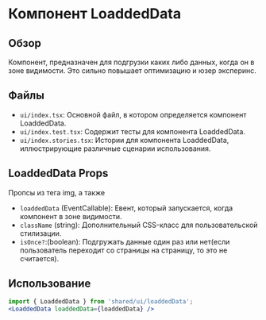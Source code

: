 # Компонент LoaddedData

## Обзор
Компонент, предназначен для подгрузки каких либо данных, когда он в зоне видимости. Это сильно повышает оптимизацию и юзер эксперинс. 

## Файлы
- `ui/index.tsx`: Основной файл, в котором определяется компонент LoaddedData.
- `ui/index.test.tsx`: Содержит тесты для компонента LoaddedData.
- `ui/index.stories.tsx`: Истории для компонента LoaddedData, иллюстрирующие различные сценарии использования.
## LoaddedData Props
Пропсы из тега img, а также
- `loaddedData` (EventCallable<void>): Евент, который запускается, когда компонент в зоне видимости.
- `className` (string): Дополнительный CSS-класс для пользовательской стилизации.
- `isOnce?`:(boolean): Подгружать данные один раз или нет(если пользователь переходит со страницы на страницу, то это не считается).
  
## Использование
```jsx
import { LoaddedData } from 'shared/ui/loaddedData';
<LoaddedData loaddedData={loaddedData} />
```